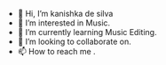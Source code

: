 - 👋 Hi, I’m kanishka de silva
- 👀 I’m interested in Music.
- 🌱 I’m currently learning Music Editing.
- 💞️ I’m looking to collaborate on.
- 📫 How to reach me .
<!---
kanishkadesilva is a ✨ special ✨ repository because its `README.md` (this file) appears on your GitHub profile.
You can click the Preview link to take a look at your changes.
--->
